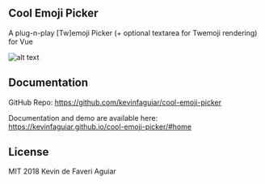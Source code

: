 ## Cool Emoji Picker
A plug-n-play [Tw]emoji Picker (+ optional textarea for Twemoji rendering) for Vue

![alt text](https://i.imgur.com/Uoq6ezj.png "Cool Emoji Picker Demo")

## Documentation
GitHub Repo: 
https://github.com/kevinfaguiar/cool-emoji-picker

Documentation and demo are available here:
https://kevinfaguiar.github.io/cool-emoji-picker/#home

## License
MIT 2018 Kevin de Faveri Aguiar
